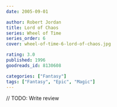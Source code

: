 ```yaml
---
date: 2005-09-01

author: Robert Jordan
title: Lord of Chaos
series: Wheel of Time
series_order: 6
cover: wheel-of-time-6-lord-of-chaos.jpg

rating: 3.0
published: 1996
goodreads_id: 8130608

categories: ["Fantasy"]
tags: ["Fantasy", "Epic", "Magic"]
---
```


// TODO: Write review
